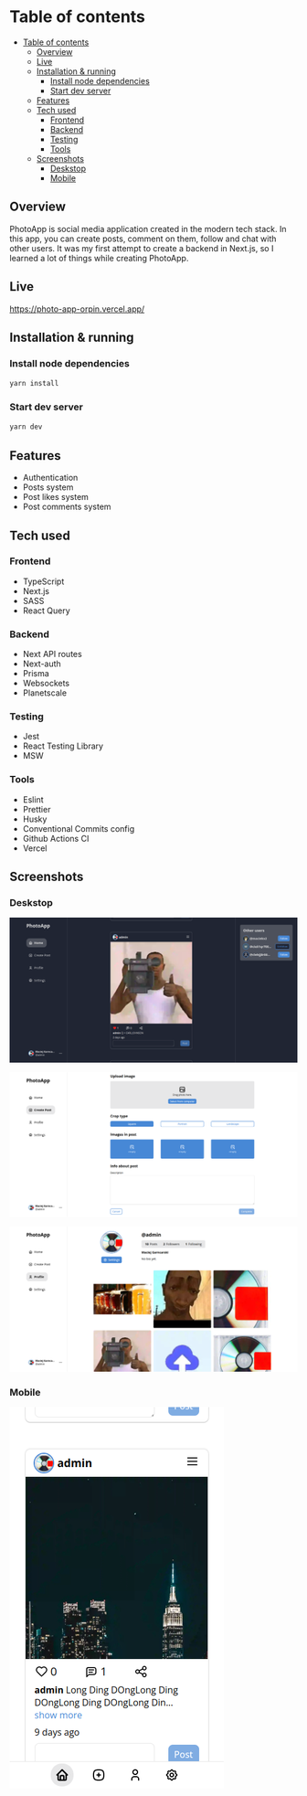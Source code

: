
# Table of contents

- [Table of contents](#table-of-contents)
  - [Overview](#overview)
  - [Live](#live)
  - [Installation \& running](#installation--running)
    - [Install node dependencies](#install-node-dependencies)
    - [Start dev server](#start-dev-server)
  - [Features](#features)
  - [Tech used](#tech-used)
    - [Frontend](#frontend)
    - [Backend](#backend)
    - [Testing](#testing)
    - [Tools](#tools)
  - [Screenshots](#screenshots)
    - [Deskstop](#deskstop)
    - [Mobile](#mobile)

## Overview

PhotoApp is social media application created in the modern tech stack.
In this app, you can create posts, comment on them, follow and chat with other users. It was my first attempt to create a backend in Next.js, so I learned a
lot of things while creating PhotoApp.

## Live

<https://photo-app-orpin.vercel.app/>

## Installation & running

### Install node dependencies

```bash
yarn install
```

### Start dev server

```bash
yarn dev
```

## Features

- Authentication
- Posts system
- Post likes system
- Post comments system

## Tech used

### Frontend

- TypeScript
- Next.js
- SASS
- React Query

### Backend

- Next API routes
- Next-auth
- Prisma
- Websockets
- Planetscale

### Testing

- Jest
- React Testing Library
- MSW

### Tools

- Eslint
- Prettier
- Husky
- Conventional Commits config
- Github Actions CI
- Vercel

## Screenshots

### Deskstop

![Desktop home](https://raw.githubusercontent.com/MaciejGarncarski/photo-app/main/.github/screenshots/desktop/desktop-home-dark.png)

![Desktop create post](https://raw.githubusercontent.com/MaciejGarncarski/photo-app/main/.github/screenshots/desktop/create-post.png)

![Desktop profile](https://raw.githubusercontent.com/MaciejGarncarski/photo-app/main/.github/screenshots/desktop/profile.png)

### Mobile

![Desktop mobile](https://raw.githubusercontent.com/MaciejGarncarski/photo-app/main/.github/screenshots/mobile/mobile-home-light.png)
